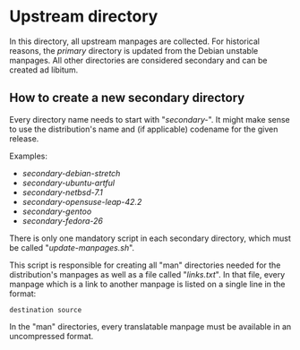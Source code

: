 # Upstream directory

In this directory, all upstream manpages are collected. For historical
reasons, the *primary* directory is updated from the Debian unstable
manpages. All other directories are considered secondary and can be
created ad libitum.

## How to create a new secondary directory

Every directory name needs to start with "*secondary-*".
It might make sense to use the distribution's name
and (if applicable) codename for the given release.

Examples:

* *secondary-debian-stretch*
* *secondary-ubuntu-artful*
* *secondary-netbsd-7.1*
* *secondary-opensuse-leap-42.2*
* *secondary-gentoo*
* *secondary-fedora-26*

There is only one mandatory script in each secondary directory,
which must be called "*update-manpages.sh*".

This script is responsible for creating all "man" directories
needed for the distribution's manpages as well as a file called
"*links.txt*". In that file, every manpage which is a link to
another manpage is listed on a single line in the format:

```
destination source
```

In the "man" directories, every translatable manpage must
be available in an uncompressed format.

